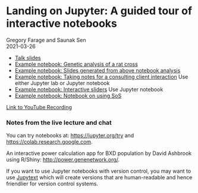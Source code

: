 # Landing on Jupyter: A guided tour of interactive notebooks

Gregory Farage and Saunak Sen  
2021-03-26

- [Talk slides](Jupyter.pdf)
- [Example notebook: Genetic analysis of a rat cross](qtl-intro.ipynb)
- [Example notebook: Slides generated from above notebook analysis](qtl-intro.slides.html)
- [Example notebook: Taking notes for a consulting client interaction](consult.ipynb) Use either Jupyter lab or Jupyter notebook
- [Example notebook: Interactive sliders](consult-interactive.ipynb) Use Jupyter notebook
- [Example notebook: Notebook on using SoS](qtl-intro-SoS.ipynb)

[Link to YouTube Recording](https://youtu.be/GVzUNEmpanI)

### Notes from the live lecture and chat

You can try notebooks at: https://jupyter.org/try and https://colab.research.google.com.

An interactive power calculation app for BXD population by David Ashbrook using R/Shiny: http://power.genenetwork.org/.

If you want to use Jupyter notebooks with version control, you may want to use [Jupytext](https://github.com/mwouts/jupytext) which will create versions that are human-readable and hence friendlier for version control systems.
